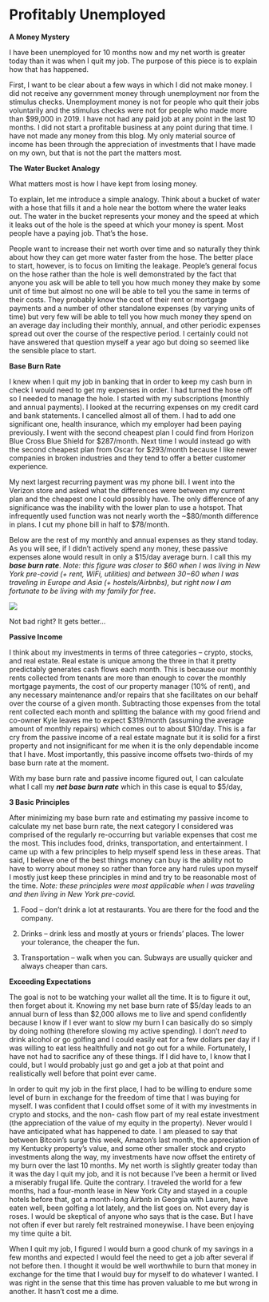 # Profitably Unemployed

**A Money Mystery**

I have been unemployed for 10 months now and my net worth is greater today than it was when I quit my job. The purpose of this piece is to explain how that has happened.

First, I want to be clear about a few ways in which I did not make money. I did not receive any government money through unemployment nor from the stimulus checks. Unemployment money is not for people who quit their jobs voluntarily and the stimulus checks were not for people who made more than $99,000 in 2019. I have not had any paid job at any point in the last 10 months. I did not start a profitable business at any point during that time. I have not made any money from this blog. My only material source of income has been through the appreciation of investments that I have made on my own, but that is not the part the matters most.

**The Water Bucket Analogy**

What matters most is how I have kept from losing money.

To explain, let me introduce a simple analogy. Think about a bucket of water with a hose that fills it and a hole near the bottom where the water leaks out. The water in the bucket represents your money and the speed at which it leaks out of the hole is the speed at which your money is spent. Most people have a paying job. That’s the hose.

People want to increase their net worth over time and so naturally they think about how they can get more water faster from the hose. The better place to start, however, is to focus on limiting the leakage. People’s general focus on the hose rather than the hole is well demonstrated by the fact that anyone you ask will be able to tell you how much money they make by some unit of time but almost no one will be able to tell you the same in terms of their costs. They probably know the cost of their rent or mortgage payments and a number of other standalone expenses (by varying units of time) but very few will be able to tell you how much money they spend on an average day including their monthly, annual, and other periodic expenses spread out over the course of the respective period. I certainly could not have answered that question myself a year ago but doing so seemed like the sensible place to start.

**Base Burn Rate**

I knew when I quit my job in banking that in order to keep my cash burn in check I would need to get my expenses in order. I had turned the hose off so I needed to manage the hole. I started with my subscriptions (monthly and annual payments). I looked at the recurring expenses on my credit card and bank statements. I cancelled almost all of them. I had to add one significant one, health insurance, which my employer had been paying previously. I went with the second cheapest plan I could find from Horizon Blue Cross Blue Shield for $287/month. Next time I would instead go with the second cheapest plan from Oscar for $293/month because I like newer companies in broken industries and they tend to offer a better customer experience.

My next largest recurring payment was my phone bill. I went into the Verizon store and asked what the differences were between my current plan and the cheapest one I could possibly have. The only difference of any significance was the inability with the lower plan to use a hotspot. That infrequently used function was not nearly worth the ~$80/month difference in plans. I cut my phone bill in half to $78/month.

Below are the rest of my monthly and annual expenses as they stand today. As you will see, if I didn’t actively spend any money, these passive expenses alone would result in only a $15/day average burn. I call this my _**base burn rate**_. _Note: this figure was closer to $60 when I was living in New York pre-covid (+ rent, WiFi, utilities) and between $30-$60 when I was traveling in Europe and Asia (+ hostels/Airbnbs), but right now I am fortunate to be living with my family for free_.

[![](https://substackcdn.com/image/fetch/w_1456,c_limit,f_auto,q_auto:good,fl_progressive:steep/https%3A%2F%2Fsubstack-post-media.s3.amazonaws.com%2Fpublic%2Fimages%2F7663a4d5-6319-4ce1-b659-3b2c34d1933c_515x213.png)](https://substackcdn.com/image/fetch/f_auto,q_auto:good,fl_progressive:steep/https%3A%2F%2Fsubstack-post-media.s3.amazonaws.com%2Fpublic%2Fimages%2F7663a4d5-6319-4ce1-b659-3b2c34d1933c_515x213.png)

Not bad right? It gets better…

**Passive Income**

I think about my investments in terms of three categories – crypto, stocks, and real estate. Real estate is unique among the three in that it pretty predictably generates cash flows each month. This is because our monthly rents collected from tenants are more than enough to cover the monthly mortgage payments, the cost of our property manager (10% of rent), and any necessary maintenance and/or repairs that she facilitates on our behalf over the course of a given month. Subtracting those expenses from the total rent collected each month and splitting the balance with my good friend and co-owner Kyle leaves me to expect $319/month (assuming the average amount of monthly repairs) which comes out to about $10/day. This is a far cry from the passive income of a real estate magnate but it is solid for a first property and not insignificant for me when it is the only dependable income that I have. Most importantly, this passive income offsets two-thirds of my base burn rate at the moment.

With my base burn rate and passive income figured out, I can calculate what I call my _**net base burn rate**_ which in this case is equal to $5/day,

**3 Basic Principles**

After minimizing my base burn rate and estimating my passive income to calculate my net base burn rate, the next category I considered was comprised of the regularly re-occurring but variable expenses that cost me the most. This includes food, drinks, transportation, and entertainment. I came up with a few principles to help myself spend less in these areas. That said, I believe one of the best things money can buy is the ability not to have to worry about money so rather than force any hard rules upon myself I mostly just keep these principles in mind and try to be reasonable most of the time. _Note: these principles were most applicable when I was traveling and then living in New York pre-covid._

  1. Food – don’t drink a lot at restaurants. You are there for the food and the company.

  2. Drinks – drink less and mostly at yours or friends’ places. The lower your tolerance, the cheaper the fun.

  3. Transportation – walk when you can. Subways are usually quicker and always cheaper than cars.




**Exceeding Expectations**

The goal is not to be watching your wallet all the time. It is to figure it out, then forget about it. Knowing my net base burn rate of $5/day leads to an annual burn of less than $2,000 allows me to live and spend confidently because I know if I ever want to slow my burn I can basically do so simply by doing nothing (therefore slowing my active spending). I don’t _need_ to drink alcohol or go golfing and I could easily eat for a few dollars per day if I was willing to eat less healthfully and not go out for a while. Fortunately, I have not had to sacrifice any of these things. If I did have to, I know that I could, but I would probably just go and get a job at that point and realistically well before that point ever came.

In order to quit my job in the first place, I had to be willing to endure some level of burn in exchange for the freedom of time that I was buying for myself. I was confident that I could offset some of it with my investments in crypto and stocks, and the non- cash flow part of my real estate investment (the appreciation of the value of my equity in the property). Never would I have anticipated what has happened to date. I am pleased to say that between Bitcoin’s surge this week, Amazon’s last month, the appreciation of my Kentucky property’s value, and some other smaller stock and crypto investments along the way, my investments have now offset the entirety of my burn over the last 10 months. My net worth is slightly greater today than it was the day I quit my job, and it is not because I’ve been a hermit or lived a miserably frugal life. Quite the contrary. I traveled the world for a few months, had a four-month lease in New York City and stayed in a couple hotels before that, got a month-long Airbnb in Georgia with Lauren, have eaten well, been golfing a lot lately, and the list goes on. Not every day is roses. I would be skeptical of anyone who says that is the case. But I have not often if ever but rarely felt restrained moneywise. I have been enjoying my time quite a bit.

When I quit my job, I figured I would burn a good chunk of my savings in a few months and expected I would feel the need to get a job after several if not before then. I thought it would be well worthwhile to burn that money in exchange for the time that I would buy for myself to do whatever I wanted. I was right in the sense that this time has proven valuable to me but wrong in another. It hasn’t cost me a dime.
